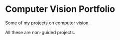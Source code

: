 # Computer Vision Portfolio
Some of my projects on computer vision.

All these are non-guided projects.


